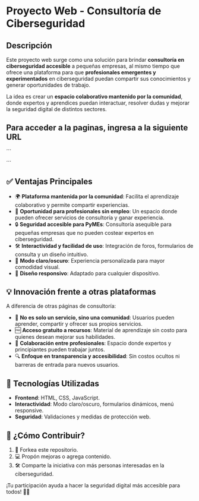 # Proyecto Web - Consultoría de Ciberseguridad

## Descripción
Este proyecto web surge como una solución para brindar **consultoría en ciberseguridad accesible** a pequeñas empresas, al mismo tiempo que ofrece una plataforma para que **profesionales emergentes y experimentados** en ciberseguridad puedan compartir sus conocimientos y generar oportunidades de trabajo.

La idea es crear un **espacio colaborativo mantenido por la comunidad**, donde expertos y aprendices puedan interactuar, resolver dudas y mejorar la seguridad digital de distintos sectores.

## Para acceder a la paginas, ingresa a la siguiente URL
´´´

´´´

## ✅ Ventajas Principales
- 🌍 **Plataforma mantenida por la comunidad**: Facilita el aprendizaje colaborativo y permite compartir experiencias.
- 💼 **Oportunidad para profesionales sin empleo**: Un espacio donde pueden ofrecer servicios de consultoría y ganar experiencia.
- 🔒 **Seguridad accesible para PyMEs**: Consultoría asequible para pequeñas empresas que no pueden costear expertos en ciberseguridad.
- 🛠️ **Interactividad y facilidad de uso**: Integración de foros, formularios de consulta y un diseño intuitivo.
- 🌙 **Modo claro/oscuro**: Experiencia personalizada para mayor comodidad visual.
- 📱 **Diseño responsivo**: Adaptado para cualquier dispositivo.

## 💡 Innovación frente a otras plataformas
A diferencia de otras páginas de consultoría:
- 🔄 **No es solo un servicio, sino una comunidad**: Usuarios pueden aprender, compartir y ofrecer sus propios servicios.
- 🆓 **Acceso gratuito a recursos**: Material de aprendizaje sin costo para quienes desean mejorar sus habilidades.
- 🤝 **Colaboración entre profesionales**: Espacio donde expertos y principiantes pueden trabajar juntos.
- 🔍 **Enfoque en transparencia y accesibilidad**: Sin costos ocultos ni barreras de entrada para nuevos usuarios.

## 🚀 Tecnologías Utilizadas
- **Frontend**: HTML, CSS, JavaScript.
- **Interactividad**: Modo claro/oscuro, formularios dinámicos, menú responsive.
- **Seguridad**: Validaciones y medidas de protección web.

## 📢 ¿Cómo Contribuir?
1. 🚀 Forkea este repositorio.
2. 💻 Propón mejoras o agrega contenido.
3. 🛠️ Comparte la iniciativa con más personas interesadas en la ciberseguridad.

¡Tu participación ayuda a hacer la seguridad digital más accesible para todos! 🔐💡

